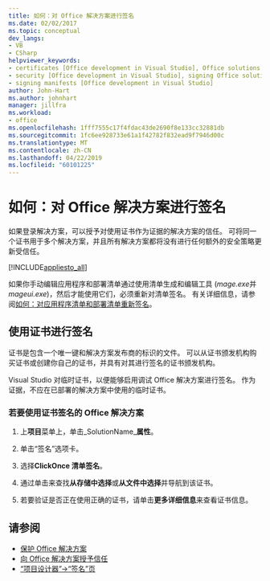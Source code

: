 ```yaml
---
title: 如何：对 Office 解决方案进行签名
ms.date: 02/02/2017
ms.topic: conceptual
dev_langs:
- VB
- CSharp
helpviewer_keywords:
- certificates [Office development in Visual Studio], Office solutions
- security [Office development in Visual Studio], signing Office solutions
- signing manifests [Office development in Visual Studio]
author: John-Hart
ms.author: johnhart
manager: jillfra
ms.workload:
- office
ms.openlocfilehash: 1fff7555c17f4fdac43de2690f8e133cc32881db
ms.sourcegitcommit: 1fc6ee928733e61a1f42782f832ead9f7946d00c
ms.translationtype: MT
ms.contentlocale: zh-CN
ms.lasthandoff: 04/22/2019
ms.locfileid: "60101225"
---
```

# <a name="how-to-sign-office-solutions"></a>如何：对 Office 解决方案进行签名
  如果登录解决方案，可以授予对使用证书作为证据的解决方案的信任。 可将同一个证书用于多个解决方案，并且所有解决方案都将没有进行任何额外的安全策略更新受信任。

 [!INCLUDE[appliesto_all](../vsto/includes/appliesto-all-md.md)]

 如果你手动编辑应用程序和部署清单通过使用清单生成和编辑工具 (*mage.exe*并*mageui.exe*)，然后才能使用它们，必须重新对清单签名。 有关详细信息，请参阅[如何：对应用程序清单和部署清单重新签名](../deployment/how-to-re-sign-application-and-deployment-manifests.md)。

## <a name="sign-by-using-a-certificate"></a>使用证书进行签名
 证书是包含一个唯一键和解决方案发布商的标识的文件。 可以从证书颁发机构购买证书或创建你自己的证书，并具有对其进行签名的证书颁发机构。

 Visual Studio 对临时证书，以便能够启用调试 Office 解决方案进行签名。 作为证据，不应在已部署的解决方案中使用的临时证书。

### <a name="to-sign-an-office-solution-by-using-a-certificate"></a>若要使用证书签名的 Office 解决方案

1. 上**项目**菜单上，单击_SolutionName_**属性**。

2. 单击“签名”选项卡。

3. 选择**ClickOnce 清单签名**。

4. 通过单击来查找**从存储中选择**或**从文件中选择**并导航到该证书。

5. 若要验证是否正在使用正确的证书，请单击**更多详细信息**来查看证书信息。

## <a name="see-also"></a>请参阅

- [保护 Office 解决方案](../vsto/securing-office-solutions.md)
- [向 Office 解决方案授予信任](../vsto/granting-trust-to-office-solutions.md)
- [“项目设计器”->“签名”页](../ide/reference/signing-page-project-designer.md)
